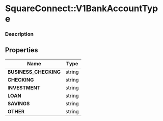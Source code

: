 # SquareConnect::V1BankAccountType

### Description



## Properties
Name | Type
------------ | -------------
**BUSINESS_CHECKING** | string
**CHECKING** | string
**INVESTMENT** | string
**LOAN** | string
**SAVINGS** | string
**OTHER** | string


